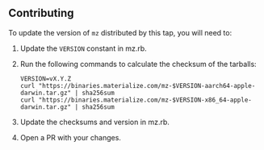 ## Contributing

To update the version of `mz` distributed by this tap, you will need to:

1. Update the `VERSION` constant in mz.rb.

2. Run the following commands to calculate the checksum of the tarballs:

    ```
    VERSION=vX.Y.Z
    curl "https://binaries.materialize.com/mz-$VERSION-aarch64-apple-darwin.tar.gz" | sha256sum
    curl "https://binaries.materialize.com/mz-$VERSION-x86_64-apple-darwin.tar.gz" | sha256sum
    ```

3. Update the checksums and version in mz.rb.

4. Open a PR with your changes.
